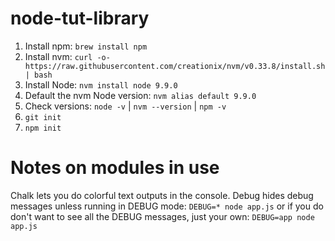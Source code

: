 # node-tut-library
1. Install npm: ```brew install npm```
2. Install nvm: ```curl -o- https://raw.githubusercontent.com/creationix/nvm/v0.33.8/install.sh | bash```
3. Install Node: ```nvm install node 9.9.0```
4. Default the nvm Node version: ```nvm alias default 9.9.0```
5. Check versions: ```node -v``` | ```nvm --version``` | ```npm -v```
6. ```git init```
7. ```npm init``` 

# Notes on modules in use
Chalk lets you do colorful text outputs in the console.
Debug hides debug messages unless running in DEBUG mode: ```DEBUG=* node app.js``` or if you do don't want to see all the DEBUG messages, just your own: ```DEBUG=app node app.js```
